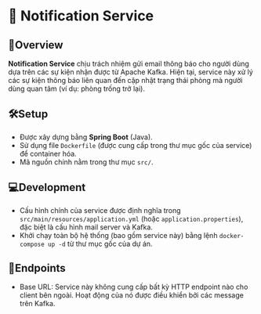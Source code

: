 # 📜 Notification Service

## 🚀Overview
**Notification Service** chịu trách nhiệm gửi email thông báo cho người dùng dựa trên các sự kiện nhận được từ Apache Kafka. Hiện tại, service này xử lý các sự kiện thông báo liên quan đến cập nhật trạng thái phòng mà người dùng quan tâm (ví dụ: phòng trống trở lại).

## 🛠️Setup
- Được xây dựng bằng **Spring Boot** (Java).
- Sử dụng file `Dockerfile` (được cung cấp trong thư mục gốc của service) để container hóa.
- Mã nguồn chính nằm trong thư mục `src/`.

## 💻Development
- Cấu hình chính của service được định nghĩa trong `src/main/resources/application.yml` (hoặc `application.properties`), đặc biệt là cấu hình mail server và Kafka.
- Khởi chạy toàn bộ hệ thống (bao gồm service này) bằng lệnh `docker-compose up -d` từ thư mục gốc của dự án.

## 📡Endpoints
- Base URL: Service này không cung cấp bất kỳ HTTP endpoint nào cho client bên ngoài. Hoạt động của nó được điều khiển bởi các message trên Kafka.